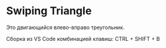 # Swiping Triangle

Это двигающийся влево-вправо треугольник.

Сборка из VS Code комбинацией клавиш: CTRL + SHIFT + B